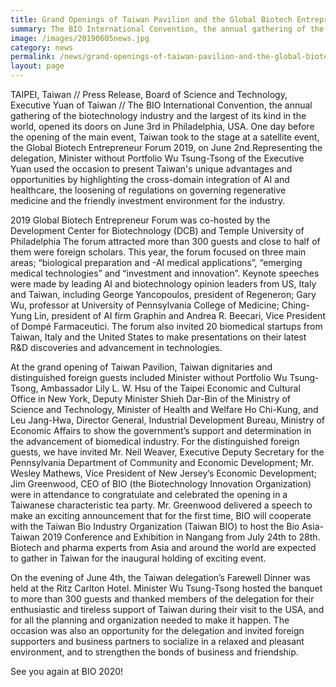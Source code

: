 ```yaml
---
title: Grand Openings of Taiwan Pavilion and the Global Biotech Entrepreneur Forum 2019
summary: The BIO International Convention, the annual gathering of the biotechnology industry and the largest of its kind in the world, opened its doors on June 3rd in Philadelphia
image: /images/20190605news.jpg
category: news
permalink: /news/grand-openings-of-taiwan-pavilion-and-the-global-biotech-entrepreneur-forum-2019/
layout: page
---
```

TAIPEI, Taiwan // Press Release, Board of Science and Technology, Executive Yuan of Taiwan // The BIO International Convention, the annual gathering of the biotechnology industry and the largest of its kind in the world, opened its doors on June 3rd in Philadelphia, USA. One day before the opening of the main event, Taiwan took to the stage at a satellite event, the Global Biotech Entrepreneur Forum 2019, on June 2nd.Representing the delegation, Minister without Portfolio Wu Tsung-Tsong of the Executive Yuan used the occasion to present Taiwan's unique advantages and opportunities by highlighting the cross-domain integration of AI and healthcare, the loosening of regulations on governing regenerative medicine and the friendly investment environment for the industry.

2019 Global Biotech Entrepreneur Forum was co-hosted by the Development Center for Biotechnology (DCB) and Temple University of Philadelphia The forum attracted more than 300 guests and close to half of them were foreign scholars. This year, the forum focused on three main areas;  “biological preparation and -AI medical applications”,  “emerging medical technologies”  and “investment and innovation”. Keynote speeches were made by leading AI and biotechnology opinion leaders from US, Italy and Taiwan, including George Yancopoulos, president of Regeneron; Gary Wu, professor at University of Pennsylvania College of Medicine; Ching-Yung Lin, president of AI firm Graphin and Andrea R. Beecari, Vice President of Dompé Farmaceutici. The forum also invited 20 biomedical startups from Taiwan, Italy and the United States  to make presentations on their latest R&D discoveries and advancement in technologies.

At the grand opening of Taiwan Pavilion, Taiwan dignitaries and distinguished foreign guests included Minister without Portfolio Wu Tsung-Tsong, Ambassador Lily L. W. Hsu of the Taipei Economic and Cultural Office in New York, Deputy Minister Shieh Dar-Bin of the Ministry of Science and Technology, Minister of Health and Welfare Ho Chi-Kung, and Leu Jang-Hwa, Director General, Industrial Development Bureau, Ministry of Economic Affairs to show the government’s support and determination in the advancement of biomedical industry. For the distinguished foreign guests, we have invited Mr. Neil Weaver, Executive Deputy Secretary for the Pennsylvania Department of Community and Economic Development; Mr. Wesley Mathews, Vice President of New Jersey’s Economic Development; Jim Greenwood, CEO of BIO (the Biotechnology Innovation Organization) were in attendance to congratulate and celebrated the opening in a Taiwanese characteristic tea party. Mr. Greenwood delivered a speech to make an exciting announcement that for the first time, BIO will cooperate with the Taiwan Bio Industry Organization (Taiwan BIO) to host the Bio Asia-Taiwan 2019 Conference and Exhibition in Nangang from July 24th to 28th. Biotech and pharma experts from Asia and around the world are expected to gather in Taiwan for the inaugural holding of exciting event.

On the evening of June 4th, the Taiwan delegation’s Farewell Dinner was held at the Ritz Carlton Hotel. Minister Wu Tsung-Tsong hosted the banquet to more than 300 guests and thanked members of the delegation for their enthusiastic and tireless support of Taiwan during their visit to the USA, and for all the planning and organization needed to make it happen. The occasion was also an opportunity for the delegation and invited foreign supporters and business partners to socialize in a relaxed and pleasant environment, and to strengthen the bonds of business and friendship.

See you again at BIO 2020!
